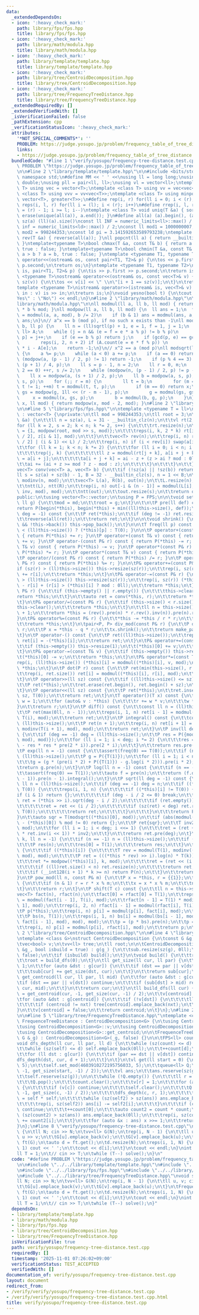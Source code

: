 ```yaml
---
data:
  _extendedDependsOn:
  - icon: ':heavy_check_mark:'
    path: library/fps/fps.hpp
    title: library/fps/fps.hpp
  - icon: ':heavy_check_mark:'
    path: library/math/modula.hpp
    title: library/math/modula.hpp
  - icon: ':heavy_check_mark:'
    path: library/template/template.hpp
    title: library/template/template.hpp
  - icon: ':heavy_check_mark:'
    path: library/tree/CentroidDecomposition.hpp
    title: library/tree/CentroidDecomposition.hpp
  - icon: ':heavy_check_mark:'
    path: library/tree/FrequencyTreeDistance.hpp
    title: library/tree/FrequencyTreeDistance.hpp
  _extendedRequiredBy: []
  _extendedVerifiedWith: []
  _isVerificationFailed: false
  _pathExtension: cpp
  _verificationStatusIcon: ':heavy_check_mark:'
  attributes:
    '*NOT_SPECIAL_COMMENTS*': ''
    PROBLEM: https://judge.yosupo.jp/problem/frequency_table_of_tree_distance
    links:
    - https://judge.yosupo.jp/problem/frequency_table_of_tree_distance
  bundledCode: "#line 1 \"verify/yosupo/frequency-tree-distance.test.cpp\"\n#define\
    \ PROBLEM \"https://judge.yosupo.jp/problem/frequency_table_of_tree_distance\"\
    \n\n#line 2 \"library/template/template.hpp\"\n\n#include <bits/stdc++.h>\nusing\
    \ namespace std;\n#define MM << ' ' <<\nusing ll = long long;\nusing ld = long\
    \ double;\nusing pll = pair<ll, ll>;\nusing vl = vector<ll>;\ntemplate <class\
    \ T> using vec = vector<T>;\ntemplate <class T> using vv = vec<vec<T>>;\ntemplate\
    \ <class T> using vvv = vv<vec<T>>;\ntemplate <class T> using minpq = priority_queue<T,\
    \ vector<T>, greater<T>>;\n#define rep(i, r) for(ll i = 0; i < (r); i++)\n#define\
    \ reps(i, l, r) for(ll i = (l); i < (r); i++)\n#define rrep(i, l, r) for(ll i\
    \ = (r) - 1; i >= l; i--)\ntemplate <class T> void uniq(T &a) { sort(all(a));\
    \ erase(unique(all(a)), a.end()); }\n#define all(a) (a).begin(), (a).end()\n#define\
    \ sz(a) (ll)(a).size()\nconst ll INF = numeric_limits<ll>::max() / 4;\nconst ld\
    \ inf = numeric_limits<ld>::max() / 2;\nconst ll mod1 = 1000000007;\nconst ll\
    \ mod2 = 998244353;\nconst ld pi = 3.141592653589793238;\ntemplate <class T> void\
    \ rev(T &a) { reverse(all(a)); }\nll popcnt(ll a) { return __builtin_popcountll(a);\
    \ }\ntemplate<typename T>\nbool chmax(T &a, const T& b) { return a < b ? a = b,\
    \ true : false; }\ntemplate<typename T>\nbool chmin(T &a, const T& b) { return\
    \ a > b ? a = b, true : false; }\ntemplate <typename T1, typename T2>\nostream&\
    \ operator<<(ostream& os, const pair<T1, T2>& p) {\n\tos << p.first << \" \" <<\
    \ p.second;\n\treturn os;\n}\ntemplate <typename T1, typename T2>\nistream& operator>>(istream&\
    \ is, pair<T1, T2>& p) {\n\tis >> p.first >> p.second;\n\treturn is;\n}\ntemplate\
    \ <typename T>\nostream& operator<<(ostream& os, const vec<T>& v) {\n\trep(i,\
    \ sz(v)) {\n\t\tos << v[i] << \" \\n\"[i + 1 == sz(v)];\n\t}\n\treturn os;\n}\n\
    template <typename T>\nistream& operator>>(istream& is, vec<T>& v) {\n\tfor (T&\
    \ in : v) is >> in;\n\treturn is;\n}\nvoid yesno(bool t) {\n\tcout << (t ? \"\
    Yes\" : \"No\") << endl;\n}\n#line 2 \"library/math/modula.hpp\"\n\n#line 4 \"\
    library/math/modula.hpp\"\n\nll modmul(ll a, ll b, ll mod) { return __int128(a)\
    \ * b % mod; }\nll modpow(ll a, ll b, ll mod) {\n  ll ans = 1;\n  for (; b; a\
    \ = modmul(a, a, mod), b /= 2)\n    if (b & 1) ans = modmul(ans, a, mod);\n  return\
    \ ans;\n}\n// a^x == b (mod p), if no such x exists than -1\nll modlog(ll a, ll\
    \ b, ll p) {\n    ll n = (ll)sqrtl(p) + 1, e = 1, f = 1, j = 1;\n    unordered_map<ll,\
    \ ll> A;\n    while (j = n && (e = f = e * a % p) != b % p)\n        A[e * b %\
    \ p] = j++;\n    if (e == b % p) return j;\n    if (gcd(p, e) == gcd(p, b))\n\
    \        reps(i, 2, n + 2) if (A.count(e = e * f % p)) \n            return n\
    \ * i - A[e];\n    return -1;\n}\n// x^2 == a (mod p)\nll modsqrt(ll a, ll p)\
    \ {\n    a %= p;\n    while (a < 0) a += p;\n    if (a == 0) return 0;\n    if\
    \ (modpow(a, (p - 1) / 2, p) != 1) return -1;\n    if (p % 4 == 3) return modpow(a,\
    \ (p + 1) / 4, p);\n    ll s = p - 1, n = 2;\n    ll r = 0, m;\n    while (s %\
    \ 2 == 0) ++r, s /= 2;\n    while (modpow(n, (p - 1) / 2, p) != p - 1) ++n;\n\
    \    ll x = modpow(a, (s + 1) / 2, p);\n    ll b = modpow(a, s, p), g = modpow(n,\
    \ s, p);\n    for (;; r = m) {\n        ll t = b;\n        for (m = 0; m < r &&\
    \ t != 1; ++m) t = modmul(t, t, p);\n        if (m == 0) return x;\n        ll\
    \ gs = modpow(g, 1ll << (r - m - 1), p);\n        g = modmul(gs, gs, p);\n   \
    \     x = modmul(x, gs, p);\n        b = modmul(b, g, p);\n    }\n}\nll modinv(ll\
    \ x, ll mod) { return modpow(x, mod - 2, mod); }\n#line 2 \"library/fps/fps.hpp\"\
    \n\n#line 5 \"library/fps/fps.hpp\"\n\ntemplate <typename T = ll>\nstruct FPS\
    \ : vector<T> {\nprivate:\n\tll mod = 998244353;\n\tll root = 3;\n\tvoid ntt(vec<T>\
    \ &a) {\n\t\tll n = sz(a), L = 31 - __builtin_clz(n);\n\t\tvl rt(2, 1);\n\t\t\
    for (ll k = 2, s = 2; k < n; k *= 2, s++) {\n\t\t\trt.resize(n);\n\t\t\tll z[]\
    \ = {1, modpow(root, mod >> s, mod)};\n\t\t\treps(i, k, 2 * k) rt[i] = modmul(rt[i\
    \ / 2], z[i & 1], mod);\n\t\t}\n\t\tvec<T> rev(n);\n\t\trep(i, n) rev[i] = (rev[i\
    \ / 2] | (i & 1) << L) / 2;\n\t\trep(i, n) if (i < rev[i]) swap(a[i], a[rev[i]]);\n\
    \t\tfor (ll k = 1; k < n; k *= 2) {\n\t\t\tfor (ll i = 0; i < n; i += 2 * k) {\n\
    \t\t\t\trep(j, k) {\n\t\t\t\t\tll z = modmul(rt[j + k], a[i + j + k], mod), &ai\
    \ = a[i + j];\n\t\t\t\t\ta[i + j + k] = ai - z + (z > ai ? mod : 0ll);\n\t\t\t\
    \t\tai += (ai + z >= mod ? z - mod : z);\n\t\t\t\t}\n\t\t\t}\n\t\t}\n\t}\n\n\t\
    vec<T> conv(vec<T> a, vec<T> b) {\n\t\tif (!sz(a) || !sz(b)) return {};\n\t\t\
    ll s = sz(a) + sz(b) - 1, B = 32 - __builtin_clz(s), n = 1 << B;\n\t\tll inv =\
    \ modinv(n, mod);\n\t\tvec<T> L(a), R(b), out(n);\n\t\tL.resize(n), R.resize(n);\n\
    \t\tntt(L), ntt(R);\n\t\trep(i, n) out[-i & (n - 1)] = modmul(L[i], modmul(R[i],\
    \ inv, mod), mod);\n\t\tntt(out);\n\t\tout.resize(s);\n\t\treturn out;\n\t}\n\n\
    public:\n\tusing vector<T>::vector;\n\tusing P = FPS;\n\n\tvoid set_mod(ll md,\
    \ ll g) {\n\t\tmod = md;\n\t\troot = g;\n\t}\n\t\n\tP pre(ll def) const {\n\t\t\
    return P(begin(*this), begin(*this) + min((ll)this->size(), def));\n\t}\n\tP rev(ll\
    \ deg = -1) const {\n\t\tP ret(*this);\n\t\tif (deg != -1) ret.resize(deg, T(0));\n\
    \t\treverse(all(ret));\n\t\treturn ret;\n\t}\n\n\tvoid shrink() {\n\t\twhile (this->size()\
    \ && !this->back()) this->pop_back();\n\t}\n\n\tT freq(ll p) const { return (p\
    \ < (ll)this->size()) ? (*this)[p] : T(0); }\n\n\tP operator+(const P& r) const\
    \ { return P(*this) += r; }\n\tP operator+(const T& v) const { return P(*this)\
    \ += v; }\n\tP operator-(const P& r) const { return P(*this) -= r; }\n\tP operator-(const\
    \ T& v) const { return P(*this) -= v; }\n\tP operator*(const P& r) const { return\
    \ P(*this) *= r; }\n\tP operator*(const T& v) const { return P(*this) *= v; }\n\
    \tP operator/(const P& r) const { return P(*this) /= r; }\n\tP operator%(const\
    \ P& r) const { return P(*this) %= r; }\n\n\tP& operator+=(const P& r) {\n\t\t\
    if (sz(r) > (ll)this->size()) this->resize(sz(r));\n\t\trep(i, sz(r)) (*this)[i]\
    \ += r[i];\n\t\treturn *this;\n\t}\n\tP& operator-=(const P& r) {\n\t\tif (sz(r)\
    \ > (ll)this->size()) this->resize(sz(r));\n\t\trep(i, sz(r)) (*this)[i] = (*this)[i]\
    \ - r[i] + (r[i] > (*this)[i] ? mod : 0ll);\n\t\treturn *this;\n\t}\n\n\tP& operator*=(const\
    \ P& r) {\n\t\tif (this->empty() || r.empty()) {\n\t\t\tthis->clear();\n\t\t\t\
    return *this;\n\t\t}\n\t\tauto ret = conv(*this, r);\n\t\treturn *this = {all(ret)};\n\
    \t}\n\tP& operator/=(const P& r) {\n\t\tif (this->size() < r.size()) {\n\t\t\t\
    this->clear();\n\t\t\treturn *this;\n\t\t}\n\t\tll n = this->size() - r.size()\
    \ + 1;\n\t\treturn *this = (rev().pre(n) * r.rev().inv(n)).pre(n).rev(n);\n\t\
    }\n\tP& operator%=(const P& r) {\n\t\t*this -= *this / r * r;\n\t\tshrink();\n\
    \t\treturn *this;\n\t}\n\tpair<P, P> div_mod(const P& r) {\n\t\tP q = *this /\
    \ r;\n\t\tP x = *this - q * r;\n\t\tx.shrink();\n\t\treturn make_pair(q, x);\n\
    \t}\n\tP operator-() const {\n\t\tP ret((ll)this->size());\n\t\trep(i, (ll)this->size())\
    \ ret[i] = -(*this)[i];\n\t\treturn ret;\n\t}\n\tP& operator+=(const T& v) {\n\
    \t\tif (this->empty()) this->resize(1);\n\t\t(*this)[0] += v;\n\t\treturn *this;\n\
    \t}\n\tP& operator-=(const T& v) {\n\t\tif (this->empty()) this->resize(1);\n\t\
    \t(*this)[0] -= v;\n\t\treturn *this;\n\t}\n\tP& operator*=(const T& v) {\n\t\t\
    rep(i, (ll)this->size()) (*this)[i] = modmul((*this)[i], v, mod);\n\t\treturn\
    \ *this;\n\t}\n\tP dot(P r) const {\n\t\tP ret(min(this->size(), r.size()));\n\
    \t\trep(i, ret.size()) ret[i] = modmul((*this)[i], r[i], mod);\n\t\treturn ret;\n\
    \t}\n\tP operator>>(ll sz) const {\n\t\tif ((ll)this->size() <= sz) return {};\n\
    \t\tP ret(*this);\n\t\tret.erase(ret.begin(), ret.begin() + sz);\n\t\treturn ret;\n\
    \t}\n\tP operator<<(ll sz) const {\n\t\tP ret(*this);\n\t\tret.insert(ret.begin(),\
    \ sz, T(0));\n\t\treturn ret;\n\t}\n\tT operator()(T x) const {\n\t\tT r = 0,\
    \ w = 1;\n\t\tfor (auto& v : *this) {\n\t\t\tr += w * v;\n\t\t\tw *= x;\n\t\t\
    }\n\t\treturn r;\n\t}\n\tP diff() const {\n\t\tconst ll n = (ll)this->size();\n\
    \t\tP ret(max(0ll, n - 1));\n\t\treps(i, 1, n) ret[i - 1] = modmul((*this)[i],\
    \ T(i), mod);\n\t\treturn ret;\n\t}\n\tP integral() const {\n\t\tconst ll n =\
    \ (ll)this->size();\n\t\tP ret(n + 1);\n\t\trep(i, n) ret[i + 1] = modmul(freq(i),\
    \ modinv(T(i + 1), mod), mod);\n\t\treturn ret;\n\t}\n\tP inv(ll deg = -1) const\
    \ {\n\t\tif (deg == -1) deg = (ll)this->size();\n\t\tP res = P({modmul(T(1), modinv(freq(0),\
    \ mod), mod)});\n\t\tfor (ll i = 1; i < deg; i *= 2) {\n\t\t\tres = (res * T(2)\
    \ - res * res * pre(2 * i)).pre(2 * i);\n\t\t}\n\t\treturn res.pre(deg);\n\t}\n\
    \tP exp(ll n = -1) const {\n\t\tassert(freq(0) == T(0));\n\t\tif (n == -1) n =\
    \ (ll)this->size();\n\t\tP g = P({T(1)});\n\t\tfor (ll i = 1; i < n; i *= 2) {\n\
    \t\t\tg = (g * (pre(i * 2) + P({T(1)}) - g.log(i * 2))).pre(i * 2);\n\t\t}\n\t\
    \treturn g.pre(n);\n\t}\n\tP log(ll n = -1) const {\n\t\tif (n == -1) n = (ll)this->size();\n\
    \t\tassert(freq(0) == T(1));\n\t\tauto f = pre(n);\n\t\treturn (f.diff() * f.inv(n\
    \ - 1)).pre(n - 1).integral();\n\t}\n\tP sqrt(ll deg = -1) const {\n\t\tconst\
    \ ll n = (ll)this->size();\n\t\tif (deg == -1) deg = n;\n\t\tif ((*this)[0] ==\
    \ T(0)) {\n\t\t\treps(i, 1, n) {\n\t\t\t\tif ((*this)[i] != T(0)) {\n\t\t\t\t\t\
    if (i & 1) return {};\n\t\t\t\t\tif (deg - i / 2 <= 0) break;\n\t\t\t\t\tauto\
    \ ret = (*this >> i).sqrt(deg - i / 2);\n\t\t\t\t\tif (ret.empty()) return {};\n\
    \t\t\t\t\tret = ret << (i / 2);\n\t\t\t\t\tif (sz(ret) < deg) ret.resize(deg,\
    \ T(0));\n\t\t\t\t\treturn ret;\n\t\t\t\t}\n\t\t\t}\n\t\t\treturn P(deg);\n\t\t\
    }\n\t\tauto sqr = T(modsqrt((*this)[0], mod));\n\t\tif (abs(modmul(sqr, sqr, mod)\
    \ - (*this)[0]) % mod != 0) return {};\n\t\tP ret{sqr};\n\t\tT inv2 = modinv(T(2),\
    \ mod);\n\t\tfor (ll i = 1; i < deg; i <<= 1) {\n\t\t\tret = (ret + pre(i << 1)\
    \ * ret.inv(i << 1)) * inv2;\n\t\t}\n\t\treturn ret.pre(deg);\n\t}\n\tP pow(ll\
    \ k, ll n = -1) {\n\t\tif (n == -1) n = (ll)this->size();\n\t\tif (k == 0) {\n\
    \t\t\tP res(n);\n\t\t\tres[0] = T(1);\n\t\t\treturn res;\n\t\t}\n\t\trep(i, (ll)this->size())\
    \ {\n\t\t\tif ((*this)[i]) {\n\t\t\t\tT rev = modmul(T(1), modinv((*this)[i],\
    \ mod), mod);\n\t\t\t\tP ret = (((*this * rev) >> i).log(n) * T(k)).exp(n);\n\t\
    \t\t\tret *= modpow((*this)[i], k, mod);\n\t\t\t\tret = (ret << (i * k)).pre(n);\n\
    \t\t\t\tif ((ll)ret.size() < n) ret.resize(n);\n\t\t\t\treturn ret;\n\t\t\t}\n\
    \t\t\tif (__int128(i + 1) * k >= n) return P(n);\n\t\t}\n\t\treturn P(n);\n\t\
    }\n\tP pow_mod(ll n, const P& m) {\n\t\tP x = *this, r = {{1}};\n\t\twhile(n)\
    \ {\n\t\t\tif (n & 1) r = r * x % m;\n\t\t\tx = x * x % m;\n\t\t\tn >>= 1;\n\t\
    \t}\n\t\treturn r;\n\t}\n\tP shift(T c) const {\n\t\tll n = this->size();\n\t\t\
    vec<T> fact(n), rfact(n);\n\t\tfact[0] = rfact[0] = T(1);\n\t\treps(i, 1, n) fact[i]\
    \ = modmul(fact[i - 1], T(i), mod);\n\t\trfact[n - 1] = T(1) * modinv(fact[n -\
    \ 1], mod);\n\t\trrep(i, 2, n) rfact[i - 1] = modmul(rfact[i], T(i), mod);\n\t\
    \tP p(*this);\n\t\trep(i, n) p[i] = modmul(p[i], fact[i], mod);\n\t\tp = p.rev();\n\
    \t\tP bs(n, T(1));\n\t\treps(i, 1, n) bs[i] = modmul(bs[i - 1], modmul(c, modmul(rfact[i],\
    \ fact[i - 1], mod), mod), mod);\n\t\tp = (p * bs).pre(n);\n\t\tp = p.rev();\n\
    \t\trep(i, n) p[i] = modmul(p[i], rfact[i], mod);\n\t\treturn p;\n\t}\n};\n#line\
    \ 2 \"library/tree/CentroidDecomposition.hpp\"\n\n#line 4 \"library/tree/CentroidDecomposition.hpp\"\
    \ntemplate <class G>\nstruct CentroidDecomposition {\n\tconst G &g;\n\tvl sub;\n\
    \tvec<bool> v;\n\tvv<ll> tree;\n\tll root;\n\n\tCentroidDecomposition(const G\
    \ &g_, bool isbuild = true) : g(g_) {\n\t\tsub.resize(sz(g), 0ll);\n\t\tv.resize(sz(g),\
    \ false);\n\t\tif (isbuild) build();\n\t}\n\tvoid build() {\n\t\ttree.resize(sz(g));\n\
    \t\troot = build_dfs(0);\n\t}\n\tll get_size(ll cur, ll par) {\n\t\tsub[cur] =\
    \ 1;\n\t\tfor (auto &dst : g[cur]) {\n\t\t\tif (dst == par || v[dst]) continue;\n\
    \t\t\tsub[cur] += get_size(dst, cur);\n\t\t}\n\t\treturn sub[cur];\n\t}\n\tll\
    \ get_centroid(ll cur, ll par, ll mid) {\n\t\tfor (auto &dst : g[cur]) {\n\t\t\
    \tif (dst == par || v[dst]) continue;\n\t\t\tif (sub[dst] > mid) return get_centroid(dst,\
    \ cur, mid);\n\t\t}\n\t\treturn cur;\n\t}\n\tll build_dfs(ll cur) {\n\t\tll centroid\
    \ = get_centroid(cur, -1, get_size(cur, -1) / 2);\n\t\tv[centroid] = true;\n\t\
    \tfor (auto &dst : g[centroid]) {\n\t\t\tif (!v[dst]) {\n\t\t\t\tll nxt = build_dfs(dst);\n\
    \t\t\t\tif (centroid != nxt) tree[centroid].emplace_back(nxt);\n\t\t\t}\n\t\t\
    }\n\t\tv[centroid] = false;\n\t\treturn centroid;\n\t}\n};\n#line 2 \"library/tree/FrequencyTreeDistance.hpp\"\
    \n\n#line 5 \"library/tree/FrequencyTreeDistance.hpp\"\ntemplate <class G>\nstruct\
    \ FrequenceTreeDistance : CentroidDecomposition<G> {\n\tusing CentroidDecomposition<G>::g;\n\
    \tusing CentroidDecomposition<G>::v;\n\tusing CentroidDecomposition<G>::get_size;\n\
    \tusing CentroidDecomposition<G>::get_centroid;\n\n\tFrequenceTreeDistance(const\
    \ G &_g) : CentroidDecomposition<G>(_g, false) {}\n\n\tFPS<ll> count, self;\n\t\
    void dfs_depth(ll cur, ll par, ll d) {\n\t\twhile (sz(count) <= d) count.emplace_back(0ll);\n\
    \t\twhile (sz(self) <= d) self.emplace_back(0ll);\n\t\t++count[d];\n\t\t++self[d];\n\
    \t\tfor (ll dst : g[cur]) {\n\t\t\tif (par == dst || v[dst]) continue;\n\t\t\t\
    dfs_depth(dst, cur, d + 1);\n\t\t}\n\t}\n\tvl get(ll start = 0) {\n\t\tcount.set_mod(4603910272195756033,\
    \ 5);\n\t\tself.set_mod(4603910272195756033, 5);\n\t\tqueue<ll> Q;\n\t\tQ.push(get_centroid(start,\
    \ -1, get_size(start, -1) / 2));\n\t\tvl ans;\n\t\tans.reserve(sz(g));\n\t\tcount.reserve(sz(g));\n\
    \t\tself.reserve(sz(g));\n\n\t\twhile (!Q.empty()) {\n\t\t\tll r = Q.front();\n\
    \t\t\tQ.pop();\n\t\t\tcount.clear();\n\t\t\tv[r] = 1;\n\t\t\tfor (auto &c : g[r])\
    \ {\n\t\t\t\tif (v[c]) continue;\n\t\t\t\tself.clear();\n\t\t\t\tQ.emplace(get_centroid(c,\
    \ -1, get_size(c, -1) / 2));\n\t\t\t\tdfs_depth(c, r, 1);\n\t\t\t\tauto self2\
    \ = self * self;\n\t\t\t\twhile (sz(self2) > sz(ans)) ans.emplace_back(0ll);\n\
    \t\t\t\trep(i, sz(self2)) ans[i] -= self2[i];\n\t\t\t}\n\t\t\tif (count.empty())\
    \ continue;\n\t\t\t++count[0];\n\t\t\tauto count2 = count * count;\n\t\t\twhile\
    \ (sz(count2) > sz(ans)) ans.emplace_back(0ll);\n\t\t\trep(i, sz(count2)) ans[i]\
    \ += count2[i];\n\t\t}\n\t\tfor (auto &x : ans) x >>= 1;\n\t\treturn ans;\n\t\
    }\n};\n#line 8 \"verify/yosupo/frequency-tree-distance.test.cpp\"\nvoid solve()\
    \ {\n\tll N; cin >> N;\n\tvv<ll> G(N);\n\trep(i, N - 1) {\n\t\tll u, v; cin >>\
    \ u >> v;\n\t\tG[u].emplace_back(v);\n\t\tG[v].emplace_back(u);\n\t}\n\tFrequenceTreeDistance<vv<ll>>\
    \ ft(G);\n\tauto d = ft.get();\n\td.resize(N);\n\treps(i, 1, N) {\n\t\tif (i !=\
    \ 1) cout << ' ';\n\t\tcout << d[i];\n\t}\n\tcout << endl;\n}\nint main() {\n\t\
    ll T = 1;\n\t// cin >> T;\n\twhile (T--) solve();\n}\n"
  code: "#define PROBLEM \"https://judge.yosupo.jp/problem/frequency_table_of_tree_distance\"\
    \n\n#include \"../../library/template/template.hpp\"\n#include \"../../library/math/modula.hpp\"\
    \n#include \"../../library/fps/fps.hpp\"\n#include \"../../library/tree/CentroidDecomposition.hpp\"\
    \n#include \"../../library/tree/FrequencyTreeDistance.hpp\"\nvoid solve() {\n\t\
    ll N; cin >> N;\n\tvv<ll> G(N);\n\trep(i, N - 1) {\n\t\tll u, v; cin >> u >> v;\n\
    \t\tG[u].emplace_back(v);\n\t\tG[v].emplace_back(u);\n\t}\n\tFrequenceTreeDistance<vv<ll>>\
    \ ft(G);\n\tauto d = ft.get();\n\td.resize(N);\n\treps(i, 1, N) {\n\t\tif (i !=\
    \ 1) cout << ' ';\n\t\tcout << d[i];\n\t}\n\tcout << endl;\n}\nint main() {\n\t\
    ll T = 1;\n\t// cin >> T;\n\twhile (T--) solve();\n}"
  dependsOn:
  - library/template/template.hpp
  - library/math/modula.hpp
  - library/fps/fps.hpp
  - library/tree/CentroidDecomposition.hpp
  - library/tree/FrequencyTreeDistance.hpp
  isVerificationFile: true
  path: verify/yosupo/frequency-tree-distance.test.cpp
  requiredBy: []
  timestamp: '2025-11-01 07:26:02+09:00'
  verificationStatus: TEST_ACCEPTED
  verifiedWith: []
documentation_of: verify/yosupo/frequency-tree-distance.test.cpp
layout: document
redirect_from:
- /verify/verify/yosupo/frequency-tree-distance.test.cpp
- /verify/verify/yosupo/frequency-tree-distance.test.cpp.html
title: verify/yosupo/frequency-tree-distance.test.cpp
---
```

